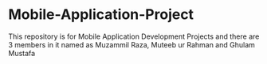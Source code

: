 # Mobile-Application-Project
This repository is for Mobile Application Development Projects and there are 3 members in it named as Muzammil Raza, Muteeb ur Rahman and Ghulam Mustafa
